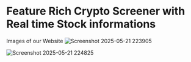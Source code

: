 # Feature Rich Crypto Screener with Real time Stock informations
Images of our Website 
![Screenshot 2025-05-21 223905](https://github.com/user-attachments/assets/14064d26-5ed0-441f-a4fe-54dae1452f2d)

![Screenshot 2025-05-21 224825](https://github.com/user-attachments/assets/aad82fd6-f948-4373-9e99-3d27b09ab991)

